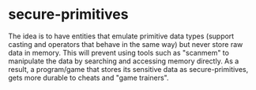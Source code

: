 secure-primitives
=================

The idea is to have entities that emulate primitive data types (support casting and operators that behave in the same way) but never store raw data in memory. This will prevent using tools such as "scanmem" to manipulate the data by searching and accessing memory directly. As a result, a program/game that stores its sensitive data as secure-primitives, gets more durable to cheats and "game trainers".
